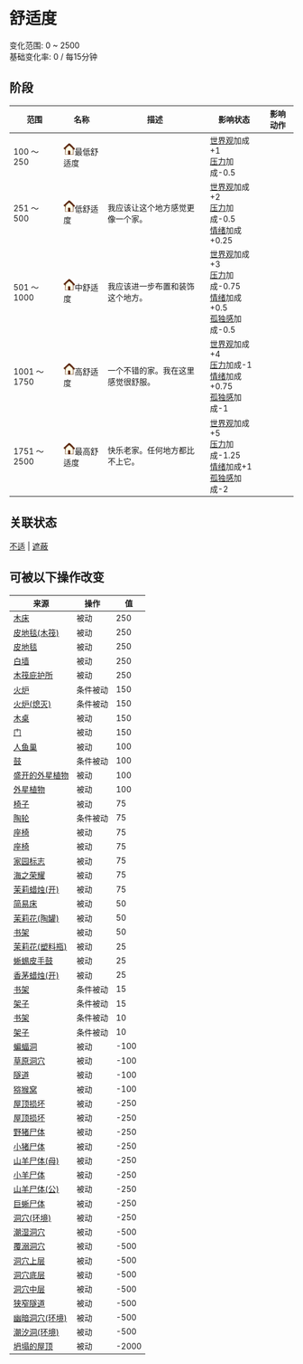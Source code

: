 # 舒适度  
变化范围: 0 ~ 2500  
基础变化率: 0 / 每15分钟  
## 阶段  
范围  |  名称  |  描述  |  影响状态  |  影响动作  
----  |  ----  |  ----  |  ----  |  ----  
100 ～ 250  |  <img decoding="async" src="Sprite/Comfort.png" style="width:20px;">最低舒适度  |    |  [世界观](Structure.md)加成+1<br>[压力](Stress.md)加成-0.5  |    
251 ～ 500  |  <img decoding="async" src="Sprite/Comfort.png" style="width:20px;">低舒适度  |  我应该让这个地方感觉更像一个家。  |  [世界观](Structure.md)加成+2<br>[压力](Stress.md)加成-0.5<br>[情绪](Morale.md)加成+0.25  |    
501 ～ 1000  |  <img decoding="async" src="Sprite/Comfort.png" style="width:20px;">中舒适度  |  我应该进一步布置和装饰这个地方。  |  [世界观](Structure.md)加成+3<br>[压力](Stress.md)加成-0.75<br>[情绪](Morale.md)加成+0.5<br>[孤独感](Loneliness.md)加成-0.5  |    
1001 ～ 1750  |  <img decoding="async" src="Sprite/Comfort.png" style="width:20px;">高舒适度  |  一个不错的家。我在这里感觉很舒服。  |  [世界观](Structure.md)加成+4<br>[压力](Stress.md)加成-1<br>[情绪](Morale.md)加成+0.75<br>[孤独感](Loneliness.md)加成-1  |    
1751 ～ 2500  |  <img decoding="async" src="Sprite/Comfort.png" style="width:20px;">最高舒适度  |  快乐老家。任何地方都比不上它。  |  [世界观](Structure.md)加成+5<br>[压力](Stress.md)加成-1.25<br>[情绪](Morale.md)加成+1<br>[孤独感](Loneliness.md)加成-2  |    
## 关联状态  
[不适](Discomfort.md)  |  [遮蔽](Sheltered.md)  
## 可被以下操作改变  
来源  |  操作  |  值  
----  |  ----  |  ----  
[木床](BedWooden.md)  |  被动  |  250  
[皮地毯(木筏)](Imp_RaftStitchedHideFloor.md)  |  被动  |  250  
[皮地毯](Imp_StitchedHideFloor.md)  |  被动  |  250  
[白墙](Imp_WhiteWashedWalls.md)  |  被动  |  250  
[木筏庇护所](RaftShelter.md)  |  被动  |  250  
[火炉](Stove.md)  |  条件被动  |  150  
[火炉(熄灭)](StoveExtinguished.md)  |  条件被动  |  150  
[木桌](Table.md)  |  被动  |  150  
[门](Imp_Door.md)  |  被动  |  150  
[人鱼巢](MermaidNest.md)  |  被动  |  100  
[鼓](Drum.md)  |  条件被动  |  100  
[盛开的外星植物](AlienGrowth.md)  |  被动  |  100  
[外星植物](AlienGrowthCleared.md)  |  被动  |  100  
[椅子](ChairPlaced.md)  |  被动  |  75  
[陶轮](PotteryWheel.md)  |  条件被动  |  75  
[座椅](SeatAttached.md)  |  被动  |  75  
[座椅](SeatPlaced.md)  |  被动  |  75  
[家园标志](Imp_HomeSign.md)  |  被动  |  75  
[海之荣耀](Imp_SeaTrophy.md)  |  被动  |  75  
[茉莉蜡烛(开)](CandleJasmineOn.md)  |  被动  |  75  
[简易床](BedRustic.md)  |  被动  |  50  
[茉莉花(陶罐)](ClayJarJasmine.md)  |  被动  |  50  
[书架](Bookshelf.md)  |  被动  |  50  
[茉莉花(塑料瓶)](PlasticBottleJasmine.md)  |  被动  |  25  
[蜥蜴皮手鼓](LizardDrum.md)  |  被动  |  25  
[香茅蜡烛(开)](CandleCitronellaOn.md)  |  被动  |  25  
[书架](Bookshelf.md)  |  条件被动  |  15  
[架子](Shelf.md)  |  条件被动  |  15  
[书架](Bookshelf.md)  |  条件被动  |  10  
[架子](Shelf.md)  |  条件被动  |  10  
[蝙蝠洞](CaveBats.md)  |  被动  |  -100  
[草原洞穴](CaveGrasslands.md)  |  被动  |  -100  
[隧道](Tunnel.md)  |  被动  |  -100  
[猕猴窝](MacaqueDen.md)  |  被动  |  -100  
[屋顶损坏](Dmg_RaftDamage.md)  |  被动  |  -250  
[屋顶损坏](Dmg_RoofDamage.md)  |  被动  |  -250  
[野猪尸体](BoarCarcass.md)  |  被动  |  -250  
[小猪尸体](BoarCarcassPiglet.md)  |  被动  |  -250  
[山羊尸体(母)](GoatCarcassFemale.md)  |  被动  |  -250  
[小羊尸体](GoatCarcassKid.md)  |  被动  |  -250  
[山羊尸体(公)](GoatCarcassMale.md)  |  被动  |  -250  
[巨蜥尸体](MonitorCarcass.md)  |  被动  |  -250  
[洞穴(环境)](Env_CaveSea.md)  |  被动  |  -250  
[潮湿洞穴](DampChamber.md)  |  被动  |  -500  
[覆溺洞穴](FloodedChamber.md)  |  被动  |  -500  
[洞穴上层](HighChamber.md)  |  被动  |  -500  
[洞穴底层](LowChamber.md)  |  被动  |  -500  
[洞穴中层](MidChamber.md)  |  被动  |  -500  
[狭窄隧道](NarrowTunnel.md)  |  被动  |  -500  
[幽暗洞穴(环境)](Env_CaveDark.md)  |  被动  |  -500  
[潮汐洞(环境)](Env_CaveTidal.md)  |  被动  |  -500  
[坍塌的屋顶](Dmg_RoofCollapsed.md)  |  被动  |  -2000  
